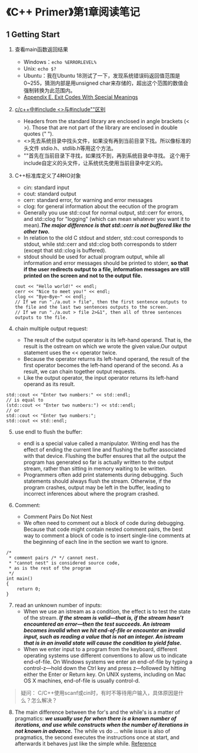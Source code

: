 # 《C++ Primer》第1章阅读笔记

## 1 Getting Start

1. 查看main函数返回结果
    - Windows：`echo %ERRORLEVEL%`
    - Unix: `echo $?`
    - Ubuntu：我在Ubuntu 18测试了一下，发现系统错误码返回值范围是0~255，猜测内部是用unsigned char来存储的，超出这个范围的数值会强制转换为此范围内。
    - [Appendix E. Exit Codes With Special Meanings](http://www.tldp.org/LDP/abs/html/exitcodes.html)

2. [c/c++中#include \<\>与#include""区别](https://kooyee.iteye.com/blog/340846)
    - Headers from the standard library are enclosed in angle brackets (< >). Those that are not part of the library are enclosed in double quotes (" ").
    - <>先去系统目录中找头文件，如果没有再到当前目录下找。所以像标准的头文件 stdio.h、stdlib.h等用这个方法。
    - ""首先在当前目录下寻找，如果找不到，再到系统目录中寻找。 这个用于include自定义的头文件，让系统优先使用当前目录中定义的。

3. C++标准库定义了4种IO对象
    - cin: standard input
    - cout: standard output
    - cerr: standard error, for warning and error messages
    - clog: for general information about the eecution of the program
    - Generally you use std::cout for normal output, std::cerr for errors, and std::clog for "logging" (which can mean whatever you want it to mean).***The major difference is that std::cerr is not buffered like the other two.***
    - In relation to the old C stdout and stderr, std::cout corresponds to stdout, while std::cerr and std::clog both corresponds to stderr (except that std::clog is buffered).
    - stdout should be used for actual program output, while all information and error messages should be printed to stderr, **so that if the user redirects output to a file, information messages are still printed on the screen and not to the output file.**
    ```
    cout << "Hello world!" << endl;
    cerr << "Nice to meet you!" << endl;
    clog << "Bye~Bye~" << endl;
    // If we run "./a.out > file", then the first sentence outputs to the file and the last two sentences outputs to the screen.
    // If we run "./a.out > file 2>&1", then all of three sentences outputs to the file.
    ```

4. chain multiple output request: 
    - The result of the output operator is its left-hand operand. That is, the result is the ostream on which we wrote the given value.Our output statement uses the << operator twice. 
    - Because the operator returns its left-hand operand, the result of the first operator becomes the left-hand operand of the second. As a result, we can chain together output requests. 
    - Like the output operator, the input operator returns its left-hand operand as its result. 
```
std::cout << "Enter two numbers:" << std::endl;
// is equal to
(std::cout << "Enter two numbers:") << std::endl;
// or
std::cout << "Enter two numbers:";
std::cout << std::endl;
```

5. use endl to flush the buffer:
    - endl is a special value called a manipulator. Writing endl has the effect of ending the current line and flushing the buffer associated with that device. Flushing the buffer ensures that all the output the program has generated so far is actually written to the output stream, rather than sitting in memory waiting to be written.
    - Programmers often add print statements during debugging. Such statements should always flush the stream. Otherwise, if the program crashes, output may be left in the buffer, leading to incorrect inferences about where the program crashed.

6. Comment:
    - Comment Pairs Do Not Nest
    - We often need to comment out a block of code during debugging. Because that code might contain nested comment pairs, the best way to comment a block of code is to insert single-line comments at the beginning of each line in the section we want to ignore.
```
/*
 * comment pairs /* */ cannot nest.
 * "cannot nest" is considered source code,
 * as is the rest of the program
 */
int main()
{
    return 0;
}
```

7. read an unknown number of inputs:
    - When we use an istream as a condition, the effect is to test the state of the stream. ***If the stream is valid—that is, if the stream hasn’t encountered an error—then the test succeeds. An istream becomes invalid when we hit end-of-file or encounter an invalid input, such as reading a value that is not an integer. An istream that is in an invalid state will cause the condition to yield false.***
    - When we enter input to a program from the keyboard, different operating systems use different conventions to allow us to indicate end-of-file. On Windows systems we enter an end-of-file by typing a control-z—hold down the Ctrl key and press z—followed by hitting either the Enter or Return key. On UNIX systems, including on Mac OS X machines, end-of-file is usually control-d.

> 疑问： C/C++使用scanf或cin时，有时不等待用户输入，具体原因是什么？怎么解决？

8. The main difference between the for's and the while's is a matter of pragmatics: ***we usually use for when there is a known number of iterations, and use while constructs when the number of iterations in not known in advance.*** The while vs do ... while issue is also of pragmatics, the second executes the instructions once at start, and afterwards it behaves just like the simple while. [Reference](https://stackoverflow.com/questions/2950931/for-vs-while-in-c-programming)

